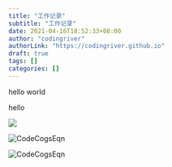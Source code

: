 ```yaml
---
title: "工作记录"
subtitle: "工作记录"
date: 2021-04-16T18:52:33+08:00
author: "codingriver"
authorLink: "https://codingriver.github.io"
draft: true
tags: []
categories: []
---
```


<!--more-->

hello world

[//]: sadfsdalj
[//]: sadfsdalj
[//]: sadfsdalj
[//]: sadfsdalj
[//]: faslfdsajl
[//]: fsafdfas
[//]: fsafdfas
[//]: fasljfdsja
hello

![](https://latex.codecogs.com/png.image?\dpi{110}&space;\bg_red&space;aa=ss&plus;bb&plus;c\prod_{}^{}\left&space;(&space;&space;\right&space;)&space;)

![CodeCogsEqn](https://cdn.jsdelivr.net/gh/codingriver/cdn/texs/工作记录/CodeCogsEqn.svg)

![CodeCogsEqn](https://cdn.jsdelivr.net/gh/codingriver/cdn/texs/工作记录/CodeCogsEqn.png)